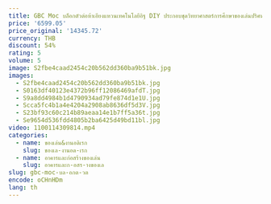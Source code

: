 ```yaml
---
title: GBC Moc บล็อกตัวต่อห้าเอียงแหวนเทคโนโลยีอิฐ DIY ประกอบชุดวิทยาศาสตร์การศึกษาของเล่นปริศนามอเตอร์ของขวัญ
price: '6599.05'
price_original: '14345.72'
currency: THB
discount: 54%
rating: 5
volume: 5
image: S2fbe4caad2454c20b562dd360ba9b51bk.jpg
images:
  - S2fbe4caad2454c20b562dd360ba9b51bk.jpg
  - S0163df40123e4372b96ff12086469afdT.jpg
  - S9a8dd4984b1d4790934ad79fe874d1e1U.jpg
  - Scca5fc4b1a4e4204a2908ab8636df5d3V.jpg
  - S23bf93c60c214b89aeaa14e1b7ff5a36t.jpg
  - Se9654d536fdd4805b2ba6425d49bd11bl.jpg
video: 1100114309814.mp4
categories:
  - name: ของเล่น&งานอดิเรก
    slug: ของเล-งานอด-เรก
  - name: อาคารและก่อสร้างของเล่น
    slug: อาคารและก-อสร-างของเล
slug: gbc-moc-บล-อกต-วต
encode: oCHnHDm
lang: th
---
```

  